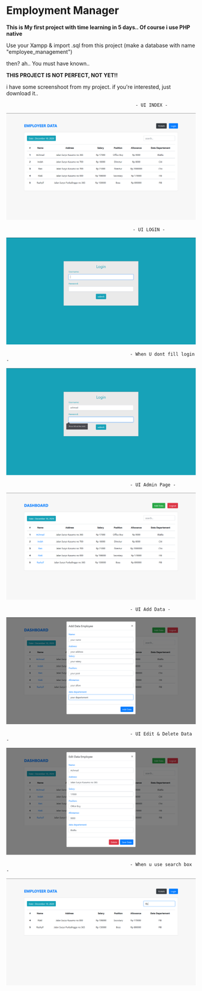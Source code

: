 # Employment Manager
<b>This is My first project with time learning in 5 days.. Of course i use PHP native</b> 

Use your Xampp & import .sql from this project (make a database with name "employee_management")

then? ah.. You must have known..

<b>THIS PROJECT IS NOT PERFECT, NOT YET!!</b>

i have some screenshoot from my project.
if you're interested, just download it..

                                                    - UI INDEX - 
![Test Image 4](https://github.com/NurAchmadShafy/list_data/blob/main/Employee-Management/Screenshots/Screenshot%20(1).png)

                                                   - UI LOGIN - 
![Test Image 4](https://github.com/NurAchmadShafy/list_data/blob/main/Employee-Management/Screenshots/Screenshot%20(2).png)

                                                  - When U dont fill login - 
![Test Image 4](https://github.com/NurAchmadShafy/list_data/blob/main/Employee-Management/Screenshots/Screenshot%20(3).png)

                                                  - UI Admin Page - 
![Test Image 4](https://github.com/NurAchmadShafy/list_data/blob/main/Employee-Management/Screenshots/Screenshot%20(4).png)

                                                  - UI Add Data - 
![Test Image 4](https://github.com/NurAchmadShafy/list_data/blob/main/Employee-Management/Screenshots/Screenshot%20(5).png)

                                                  - UI Edit & Delete Data - 
![Test Image 4](https://github.com/NurAchmadShafy/list_data/blob/main/Employee-Management/Screenshots/Screenshot%20(6).png)

                                                  - When u use search box - 
![Test Image 4](https://github.com/NurAchmadShafy/list_data/blob/main/Employee-Management/Screenshots/Screenshot%20(7).png)
